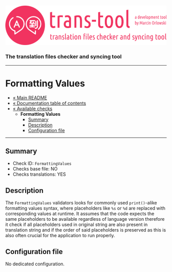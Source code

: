 ![trans-tool logo](../../artwork/trans-tool-logo.png)

### The translation files checker and syncing tool ###

---

# Formatting Values #

* [« Main README](../../README.md)
* [« Documentation table of contents](../README.md)
* [« Available checks](README.md)
  * **Formatting Values**
    * [Summary](#summary)
    * [Description](#description)
    * [Configuration file](#configuration-file)

---

## Summary ##

* Check ID: `FormattingValues`
* Checks base file: NO
* Checks translations: YES

## Description ##

The `FormattingValues` validators looks for commonly used `print()`-alike formatting values syntax,
where placeholders like `%s` or `%d` are replaced with corresponding values at runtime. It assumes
that the code expects the same placeholders to be available regardless of language version therefore
it check if all placeholders used in original string are also present in translation string and if
the order of said placeholders is preserved as this is also often crucial for the application to run
properly.

## Configuration file ##

No dedicated configuration.
